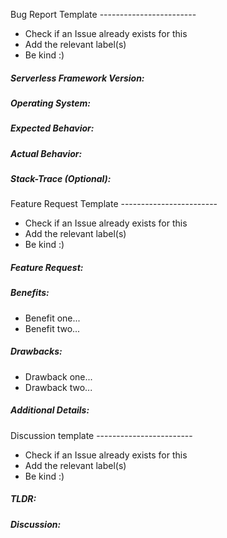 Bug Report Template ------------------------
* Check if an Issue already exists for this
* Add the relevant label(s)
* Be kind :)

##### Serverless Framework Version: 

##### Operating System: 

##### Expected Behavior:

##### Actual Behavior:

##### Stack-Trace (Optional):

Feature Request Template ------------------------
* Check if an Issue already exists for this
* Add the relevant label(s)
* Be kind :)

##### Feature Request:

##### Benefits:

* Benefit one...
* Benefit two...

##### Drawbacks:

* Drawback one...
* Drawback two...

##### Additional Details:

Discussion template  ------------------------
* Check if an Issue already exists for this
* Add the relevant label(s)
* Be kind :)

##### TLDR:

##### Discussion: